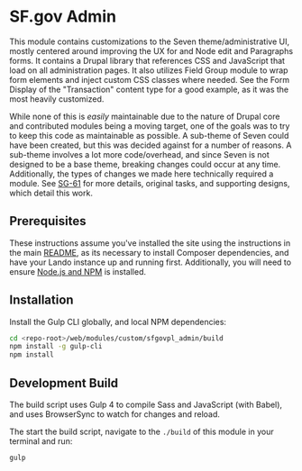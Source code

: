 # SF.gov Admin

This module contains customizations to the Seven theme/administrative UI, mostly centered around improving the UX for and Node edit and Paragraphs forms. It contains a Drupal library that references CSS and JavaScript that load on all administration pages. It also utilizes Field Group module to wrap form elements and inject custom CSS classes where needed. See the Form Display of the "Transaction" content type for a good example, as it was the most heavily customized.

While none of this is _easily_ maintainable due to the nature of Drupal core and contributed modules being a moving target, one of the goals was to try to keep this code as maintainable as possible. A sub-theme of Seven could have been created, but this was decided against for a number of reasons. A sub-theme involves a lot more code/overhead, and since Seven is not designed to be a base theme, breaking changes could occur at any time. Additionally, the types of changes we made here technically required a module. See [SG-61](https://sfgovdt.jira.com/browse/SG-61) for more details, original tasks, and supporting designs, which detail this work.

## Prerequisites

These instructions assume you've installed the site using the instructions in the main [README](../../../../README.md), as its necessary to install Composer dependencies, and have your Lando instance up and running first. Additionally, you will need to ensure [Node.js and NPM](https://docs.npmjs.com/downloading-and-installing-node-js-and-npm) is installed.

## Installation

Install the Gulp CLI globally, and local NPM dependencies:

```bash
cd <repo-root>/web/modules/custom/sfgovpl_admin/build
npm install -g gulp-cli
npm install
```

## Development Build

The build script uses Gulp 4 to compile Sass and JavaScript (with Babel), and uses BrowserSync to watch for changes and reload.

The start the build script, navigate to the `./build` of this module in your terminal and run:

```bash
gulp
```
